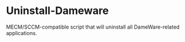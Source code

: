 # Uninstall-Dameware
MECM/SCCM-compatible script that will uninstall all DameWare-related applications.
